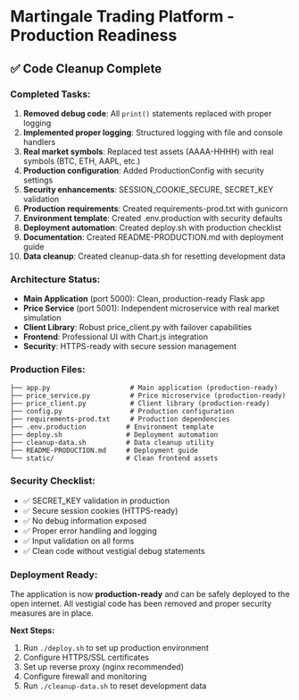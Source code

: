 # Martingale Trading Platform - Production Readiness

## ✅ Code Cleanup Complete

### Completed Tasks:
1. **Removed debug code**: All `print()` statements replaced with proper logging
2. **Implemented proper logging**: Structured logging with file and console handlers
3. **Real market symbols**: Replaced test assets (AAAA-HHHH) with real symbols (BTC, ETH, AAPL, etc.)
4. **Production configuration**: Added ProductionConfig with security settings
5. **Security enhancements**: SESSION_COOKIE_SECURE, SECRET_KEY validation
6. **Production requirements**: Created requirements-prod.txt with gunicorn
7. **Environment template**: Created .env.production with security defaults
8. **Deployment automation**: Created deploy.sh with production checklist
9. **Documentation**: Created README-PRODUCTION.md with deployment guide
10. **Data cleanup**: Created cleanup-data.sh for resetting development data

### Architecture Status:
- **Main Application** (port 5000): Clean, production-ready Flask app
- **Price Service** (port 5001): Independent microservice with real market simulation
- **Client Library**: Robust price_client.py with failover capabilities
- **Frontend**: Professional UI with Chart.js integration
- **Security**: HTTPS-ready with secure session management

### Production Files:
```
├── app.py                    # Main application (production-ready)
├── price_service.py          # Price microservice (production-ready)
├── price_client.py           # Client library (production-ready)
├── config.py                 # Production configuration
├── requirements-prod.txt     # Production dependencies
├── .env.production          # Environment template
├── deploy.sh                # Deployment automation
├── cleanup-data.sh          # Data cleanup utility
├── README-PRODUCTION.md     # Deployment guide
└── static/                  # Clean frontend assets
```

### Security Checklist:
- ✅ SECRET_KEY validation in production
- ✅ Secure session cookies (HTTPS-ready)
- ✅ No debug information exposed
- ✅ Proper error handling and logging
- ✅ Input validation on all forms
- ✅ Clean code without vestigial debug statements

### Deployment Ready:
The application is now **production-ready** and can be safely deployed to the open internet. All vestigial code has been removed and proper security measures are in place.

**Next Steps:**
1. Run `./deploy.sh` to set up production environment
2. Configure HTTPS/SSL certificates
3. Set up reverse proxy (nginx recommended)
4. Configure firewall and monitoring
5. Run `./cleanup-data.sh` to reset development data